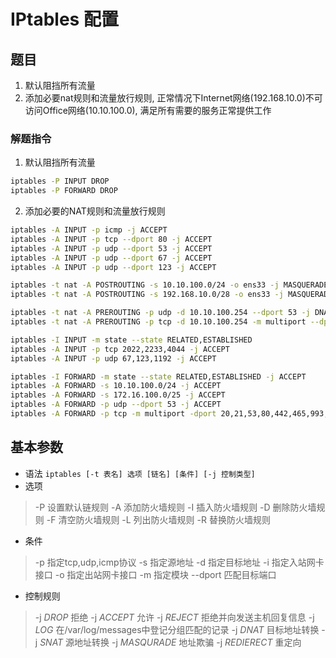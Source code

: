 # IPtables 配置
## 题目 
1. 默认阻挡所有流量
2. 添加必要nat规则和流量放行规则, 正常情况下Internet网络(192.168.10.0)不可访问Office网络(10.10.100.0), 满足所有需要的服务正常提供工作

### 解题指令
1. 默认阻挡所有流量
``` sh
iptables -P INPUT DROP
iptables -P FORWARD DROP
```
2. 添加必要的NAT规则和流量放行规则
``` sh
iptables -A INPUT -p icmp -j ACCEPT
iptables -A INPUT -p tcp --dport 80 -j ACCEPT
iptables -A INPUT -p udp --dport 53 -j ACCEPT
iptables -A INPUT -p udp --dport 67 -j ACCEPT
iptables -A INPUT -p udp --dport 123 -j ACCEPT

iptables -t nat -A POSTROUTING -s 10.10.100.0/24 -o ens33 -j MASQUERADE
iptables -t nat -A POSTROUTING -s 192.168.10.0/28 -o ens33 -j MASQUERADE

iptables -t nat -A PREROUTING -p udp -d 10.10.100.254 --dport 53 -j DNAT --to 172.16.100.201
iptables -t nat -A PREROUTING -p tcp -d 10.10.100.254 -m multiport --dport 53,80,443,465,993 -j DNAT --to 172.16.100.201

iptables -I INPUT -m state --state RELATED,ESTABLISHED 
iptables -A INPUT -p tcp 2022,2233,4044 -j ACCEPT
iptables -A INPUT -p udp 67,123,1192 -j ACCEPT

iptables -I FORWARD -m state --state RELATED,ESTABLISHED -j ACCEPT
iptables -A FORWARD -s 10.10.100.0/24 -j ACCEPT
iptables -A FORWARD -s 172.16.100.0/25 -j ACCEPT
iptables -A FORWARD -p udp --dport 53 -j ACCEPT
iptables -A FORWARD -p tcp -m multiport -dport 20,21,53,80,442,465,993,4500:5000 -j ACCEPT
```
## 基本参数
- 语法 `iptables [-t 表名] 选项 [链名] [条件] [-j 控制类型]`
- 选项
> -P 设置默认链规则
> -A 添加防火墙规则
> -I 插入防火墙规则
> -D 删除防火墙规则
> -F 清空防火墙规则
> -L 列出防火墙规则
> -R 替换防火墙规则
- 条件
> -p 指定tcp,udp,icmp协议
> -s 指定源地址
> -d 指定目标地址
> -i 指定入站网卡接口
> -o 指定出站网卡接口
> -m 指定模块
> --dport 匹配目标端口
- 控制规则
> -j *DROP* 拒绝
> -j *ACCEPT* 允许
> -j *REJECT* 拒绝并向发送主机回复信息
> -j *LOG* 在/var/log/messages中登记分组匹配的记录
> -j *DNAT* 目标地址转换
> -j *SNAT* 源地址转换
> -j *MASQURADE* 地址欺骗
> -j *REDIERECT* 重定向
